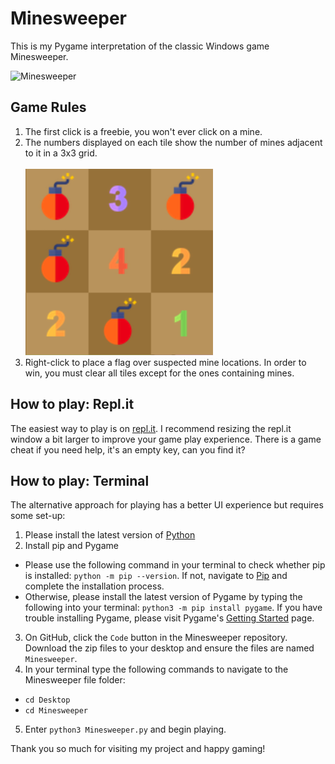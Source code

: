 # Minesweeper

This is my Pygame interpretation of the classic Windows game Minesweeper.

![Minesweeper](images/Minesweeper.gif)

## Game Rules
1. The first click is a freebie, you won't ever click on a mine.
2. The numbers displayed on each tile show the number of mines adjacent to it in a 3x3 grid. <br/>         
![Numbers](images/openedGrid.png) 
3. Right-click to place a flag over suspected mine locations. In order to win, you must clear all tiles except for the ones containing mines.   

## How to play: Repl.it
The easiest way to play is on [repl.it](https://repl.it/talk/share/Minesweeper/84316). I recommend resizing the repl.it window a bit larger to improve your game play experience. There is a game cheat if you need help, it's an empty key, can you find it?

## How to play: Terminal
The alternative approach for playing has a better UI experience but requires some set-up:
1. Please install the latest version of [Python](https://www.python.org/downloads/)
2. Install pip and Pygame
* Please use the following command in your terminal to check whether pip is installed: `python -m pip --version`. If not, navigate to [Pip](https://pip.pypa.io/en/stable/installing/) and complete the installation process.    
* Otherwise, please install the latest version of Pygame by typing the following into your terminal: `python3 -m pip install pygame`. If you have trouble installing Pygame, please visit Pygame's [Getting Started](https://www.pygame.org/wiki/GettingStarted) page.   
3. On GitHub, click the `Code` button in the Minesweeper repository. Download the zip files to your desktop and ensure the files are named `Minesweeper`.   
4. In your terminal type the following commands to navigate to the Minesweeper file folder:    
* `cd Desktop`
* `cd Minesweeper`
5. Enter `python3 Minesweeper.py` and begin playing.   

Thank you so much for visiting my project and happy gaming!




